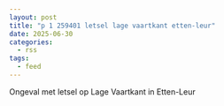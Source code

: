 ```yaml
---
layout: post
title: "p 1 259401 letsel lage vaartkant etten-leur"
date: 2025-06-30
categories: 
  - rss
tags: 
  - feed
---
```


Ongeval met letsel op Lage Vaartkant in Etten-Leur
